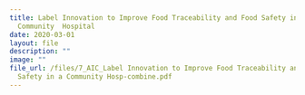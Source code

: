 ```yaml
---
title: Label Innovation to Improve Food Traceability and Food Safety in a
  Community  Hospital
date: 2020-03-01
layout: file
description: ""
image: ""
file_url: /files/7_AIC_Label Innovation to Improve Food Traceability and Food
  Safety in a Community Hosp-combine.pdf
---
```

